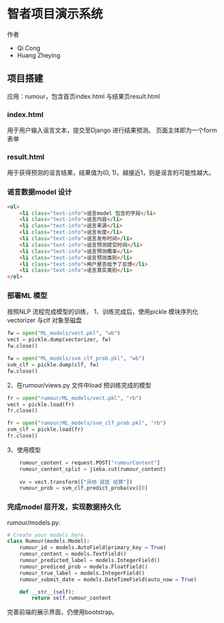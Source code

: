 # 智者项目演示系统
作者
<ul>
    <li>Qi Cong
    <li>Huang Zheying
</ul>

## 项目搭建
应用：rumour，包含首页index.html 与结果页result.html

### index.html
用于用户输入谣言文本，提交至Django 进行结果预测。
页面主体即为一个form 表单

### result.html
用于获得预测的谣言结果，结果值为(0, 1)，越接近1，则是谣言的可能性越大。

### 谣言数据model 设计
```html
<ol>
    <li class="text-info">谣言model 包含的字段</li>
    <li class="text-info">谣言内容</li>
    <li class="text-info">谣言来源</li>
    <li class="text-info">谣言长度</li>
    <li class="text-info">谣言发布时间</li>
    <li class="text-info">谣言预测提交时间</li>
    <li class="text-info">谣言预测概率</li>
    <li class="text-info">谣言预测类别</li>
    <li class="text-info">用户是否给予了反馈</li>
    <li class="text-info">谣言真实类别</li>
</ol>
```

### 部署ML 模型
按照NLP 流程完成模型的训练，
1、训练完成后，使用pickle 模块序列化vectorizer 与clf 对象至磁盘
```python
fw = open("ML_models/vect.pkl", "wb")
vect = pickle.dump(vectorizer, fw)
fw.close()

fw = open("ML_models/svm_clf_prob.pkl", "wb")
svm_clf = pickle.dump(clf, fw)
fw.close()
```

2、在rumour/views.py 文件中load 预训练完成的模型
```python
fr = open("rumour/ML_models/vect.pkl", "rb")
vect = pickle.load(fr)
fr.close()

fr = open("rumour/ML_models/svm_clf_prob.pkl", "rb")
svm_clf = pickle.load(fr)
fr.close()
```

3、使用模型
```python
    rumour_content = request.POST["rumourContent"]
    rumour_content_split = jieba.cut(rumour_content)
    
    vv = vect.transform(["异地 就医 结算"])
    rumour_prob = svm_clf.predict_proba(vv)[0]
```

### 完成model 层开发，实现数据持久化
rumour/models.py:
```python
# Create your models here.
class Rumour(models.Model):
    rumour_id = models.AutoField(primary_key = True)
    rumour_content = models.TextField()
    rumour_predicted_label = models.IntegerField()
    rumour_prediced_prob = models.FloatField()
    rumour_true_label = models.IntegerField()
    rumour_submit_date = models.DateTimeField(auto_now = True)

    def __str__(self):
        return self.rumour_content
```

完善前端的展示界面，仍使用bootstrap。

